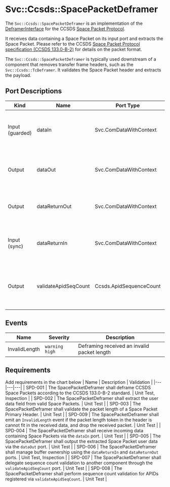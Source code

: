 # Svc::Ccsds::SpacePacketDeframer

The `Svc::Ccsds::SpacePacketDeframer` is an implementation of the [DeframerInterface](../../../Interfaces/docs/sdd.md) for the CCSDS [Space Packet Protocol](https://ccsds.org/Pubs/133x0b2e2.pdf).

It receives data containing a Space Packet on its input port and extracts the Space Packet. Please refer to the CCSDS [Space Packet Protocol specification (CCSDS 133.0-B-2)](https://ccsds.org/Pubs/133x0b2e2.pdf) for details on the packet format.

The `Svc::Ccsds::SpacePacketDeframer` is typically used downstream of a component that removes transfer frame headers, such as the `Svc::Ccsds::TcDeframer`. It validates the Space Packet header and extracts the payload.

## Port Descriptions

| Kind | Name | Port Type | Description |
|---|---|---|---|
| Input (guarded) | dataIn | Svc.ComDataWithContext | Port to receive data containing a Space Packet |
| Output | dataOut | Svc.ComDataWithContext | Port to output the extracted Space Packet payload |
| Output | dataReturnOut | Svc.ComDataWithContext | Port for returning ownership of received buffers |
| Input (sync) | dataReturnIn | Svc.ComDataWithContext | Port receiving back ownership of sent buffers |
| Output | validateApidSeqCount | Ccsds.ApidSequenceCount | Port to request validation of a sequence count for a given APID |

## Events

| Name | Severity | Description |
|---|---|---|
| InvalidLength | `warning high` | Deframing received an invalid packet length |

## Requirements

Add requirements in the chart below
| Name | Description | Validation |
|---|---|---|
| SPD-001 | The SpacePacketDeframer shall deframe CCSDS Space Packets according to the CCSDS 133.0-B-2 standard. | Unit Test, Inspection |
| SPD-002 | The SpacePacketDeframer shall extract the user data field from valid Space Packets. | Unit Test |
| SPD-003 | The SpacePacketDeframer shall validate the packet length of a Space Packet Primary Header. | Unit Test |
| SPD-009 | The SpacePacketDeframer shall emit an `InvalidLength` event if the packet length token in the header is cannot fit in the received data, and drop the received packet. | Unit Test |
| SPD-004 | The SpacePacketDeframer shall receive incoming data containing Space Packets via the `dataIn` port. | Unit Test |
| SPD-005 | The SpacePacketDeframer shall output the extracted Space Packet user data via the `dataOut` port. | Unit Test |
| SPD-006 | The SpacePacketDeframer shall manage buffer ownership using the `dataReturnIn` and `dataReturnOut` ports. | Unit Test, Inspection |
| SPD-007 | The SpacePacketDeframer shall delegate sequence count validation to another component through the `validateApidSeqCount` port. | Unit Test |
| SPD-008 | The SpacePacketDeframer shall perform sequence count validation for APIDs registered via `validateApidSeqCount`. | Unit Test |
